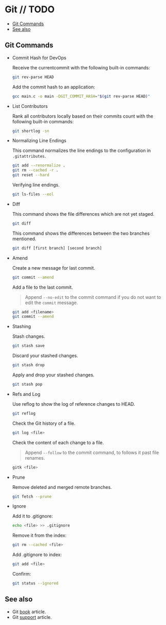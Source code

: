 # Git // TODO

- [Git Commands](#git-commands)
- [See also](#see-also)

## Git Commands

- Commit Hash for DevOps

  Receive the currentcommit with the following built-in commands:

  ```bash
  git rev-parse HEAD
  ```

  Add the commit hash to an application:

  ```bash
  gcc main.c -o main -DGIT_COMMIT_HASH="$(git rev-parse HEAD)"
  ```

- List Contributors

  Rank all contributors locally based on their commits count with the following built-in commands:

  ```bash
  git shortlog -sn
  ```

- Normalizing Line Endings

  This command normalizes the line endings to the configuration in `.gitattributes`.

  ```bash
  git add --renormalize .
  git rm --cached -r .
  git reset --hard
  ```

  Verifying line endings.

  ```bash
  git ls-files --eol
  ```

- Diff

  This command shows the file differences which are not yet staged.

  ```bash
  git diff
  ```

  This command shows the differences between the two branches mentioned.

  ```bash
  git diff [first branch] [second branch]
  ```

- Amend

  Create a new message for last commit.

  ```bash
  git commit --amend
  ```

  Add a file to the last commit.

  > Append `--no-edit` to the commit command if you do not want to edit the `commit` message.

  ```bash
  git add <filename>
  git commit --amend
  ```

- Stashing

  Stash changes.

  ```bash
  git stash save
  ```

  Discard your stashed changes.

  ```bash
  git stash drop
  ```

  Apply and drop your stashed changes.

  ```bash
  git stash pop
  ```

- Refs and Log

  Use reflog to show the log of reference changes to HEAD.

  ```bash
  git reflog
  ```

  Check the Git history of a file.

  ```bash
  git log <file>
  ```

  Check the content of each change to a file.

  > Append `--follow` to the commit command, to follows it past file renames.

  ```bash
  gitk <file>
  ```

- Prune

  Remove deleted and merged remote branches.

  ```bash
  git fetch --prune
  ```

- Ignore

  Add it to .gitignore:

  ```bash
  echo <file> >> .gitignore
  ```

  Remove it from the index:

  ```bash
  git rm --cached <file>
  ```

  Add .gitignore to index:

  ```bash
  git add <file>
  ```

  Confirm:

  ```bash
  git status --ignored
  ```

## See also

- Git [book](https://git-scm.com/book/en/v2) article.
- Git [support](https://git.logikum.hu/) article.

